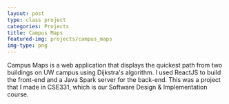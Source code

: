 ```yaml
---
layout: post
type: class project
categories: Projects
title: Campus Maps
featured-img: projects/campus_maps
img-type: png
---
```

Campus Maps is a web application that displays the quickest path from two buildings on UW campus 
using Dijkstra's algorithm. I used ReactJS to build the front-end and a Java Spark server for the
back-end. This was a project that I made in CSE331, which is our Software Design & Implementation 
course.
